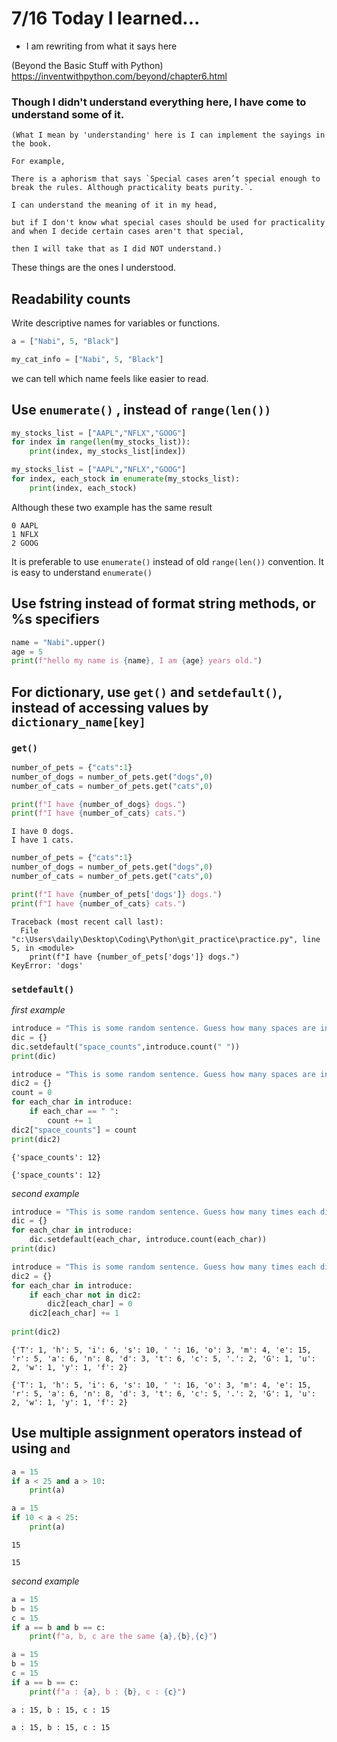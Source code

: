 # 7/16 Today I learned...

- I am rewriting from what it says here

(Beyond the Basic Stuff with Python)
https://inventwithpython.com/beyond/chapter6.html

### Though I didn't understand everything here, I have come to understand some of it.

```
(What I mean by 'understanding' here is I can implement the sayings in the book.

For example,

There is a aphorism that says `Special cases aren’t special enough to break the rules. Although practicality beats purity.`.

I can understand the meaning of it in my head, 

but if I don't know what special cases should be used for practicality and when I decide certain cases aren't that special,

then I will take that as I did NOT understand.)
```
These things are the ones I understood.


## Readability counts
Write descriptive names for variables or functions.
```py
a = ["Nabi", 5, "Black"]
```
```py
my_cat_info = ["Nabi", 5, "Black"]
```
we can tell which name feels like easier to read.

## Use `enumerate()` , instead of `range(len())`
```py
my_stocks_list = ["AAPL","NFLX","GOOG"]
for index in range(len(my_stocks_list)):
    print(index, my_stocks_list[index])
```
```py
my_stocks_list = ["AAPL","NFLX","GOOG"]
for index, each_stock in enumerate(my_stocks_list):
    print(index, each_stock)
```
Although these two example has the same result
```
0 AAPL
1 NFLX
2 GOOG
```
It is preferable to use `enumerate()` instead of old `range(len())` convention. It is easy to understand `enumerate()`

## Use fstring instead of format string methods, or %s specifiers
```py
name = "Nabi".upper()
age = 5
print(f"hello my name is {name}, I am {age} years old.")
```

## For dictionary, use `get()` and `setdefault()`, instead of accessing values by `dictionary_name[key]`
### `get()`
```py
number_of_pets = {"cats":1}
number_of_dogs = number_of_pets.get("dogs",0)
number_of_cats = number_of_pets.get("cats",0)

print(f"I have {number_of_dogs} dogs.")
print(f"I have {number_of_cats} cats.")
```
```
I have 0 dogs.
I have 1 cats.
```
```py
number_of_pets = {"cats":1}
number_of_dogs = number_of_pets.get("dogs",0)
number_of_cats = number_of_pets.get("cats",0)

print(f"I have {number_of_pets['dogs']} dogs.")
print(f"I have {number_of_cats} cats.")
```
```
Traceback (most recent call last):
  File "c:\Users\daily\Desktop\Coding\Python\git_practice\practice.py", line 5, in <module>
    print(f"I have {number_of_pets['dogs']} dogs.")
KeyError: 'dogs'
```
### `setdefault()`
<em>first example</em>
```py
introduce = "This is some random sentence. Guess how many spaces are in this sentence."
dic = {}
dic.setdefault("space_counts",introduce.count(" "))
print(dic)
```
```py
introduce = "This is some random sentence. Guess how many spaces are in this sentence."
dic2 = {}
count = 0
for each_char in introduce:
    if each_char == " ":
        count += 1
dic2["space_counts"] = count 
print(dic2)
```
```
{'space_counts': 12}
```
```
{'space_counts': 12}
```
<em>second example</em>
```py
introduce = "This is some random sentence. Guess how many times each different character are used in this sentence."
dic = {}
for each_char in introduce:
    dic.setdefault(each_char, introduce.count(each_char))
print(dic)
```
```py
introduce = "This is some random sentence. Guess how many times each different character are used in this sentence."
dic2 = {}
for each_char in introduce:
    if each_char not in dic2:
        dic2[each_char] = 0
    dic2[each_char] += 1
    
print(dic2)
```
```
{'T': 1, 'h': 5, 'i': 6, 's': 10, ' ': 16, 'o': 3, 'm': 4, 'e': 15, 'r': 5, 'a': 6, 'n': 8, 'd': 3, 't': 6, 'c': 5, '.': 2, 'G': 1, 'u': 2, 'w': 1, 'y': 1, 'f': 2}
```
```
{'T': 1, 'h': 5, 'i': 6, 's': 10, ' ': 16, 'o': 3, 'm': 4, 'e': 15, 'r': 5, 'a': 6, 'n': 8, 'd': 3, 't': 6, 'c': 5, '.': 2, 'G': 1, 'u': 2, 'w': 1, 'y': 1, 'f': 2}
```
## Use multiple assignment operators instead of using `and`
```py
a = 15
if a < 25 and a > 10:
    print(a)
```
```py
a = 15
if 10 < a < 25:
    print(a)
```
```
15
```
```
15
```
<em>second example</em>
```py
a = 15
b = 15
c = 15
if a == b and b == c:
    print(f"a, b, c are the same {a},{b},{c}")
```
```py
a = 15
b = 15
c = 15
if a == b == c:
    print(f"a : {a}, b : {b}, c : {c}")
```
```
a : 15, b : 15, c : 15
```
```
a : 15, b : 15, c : 15
```
